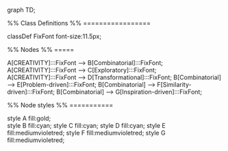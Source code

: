 
graph TD;

%% Class Definitions
%% =================

classDef FixFont font-size:11.5px;

%% Nodes
%% =====

A[CREATIVITY]:::FixFont --> B[Combinatorial]:::FixFont;
A[CREATIVITY]:::FixFont --> C[Exploratory]:::FixFont;
A[CREATIVITY]:::FixFont --> D[Transformational]:::FixFont;
B[Combinatorial] --> E[Problem-driven]:::FixFont;
B[Combinatorial] --> F[Similarity-driven]:::FixFont;
B[Combinatorial] --> G[Inspiration-driven]:::FixFont;

%% Node styles
%% ===========

style A fill:gold;  
style B fill:cyan;
style C fill:cyan;
style D fill:cyan;
style E fill:mediumvioletred;
style F fill:mediumvioletred;
style G fill:mediumvioletred;


